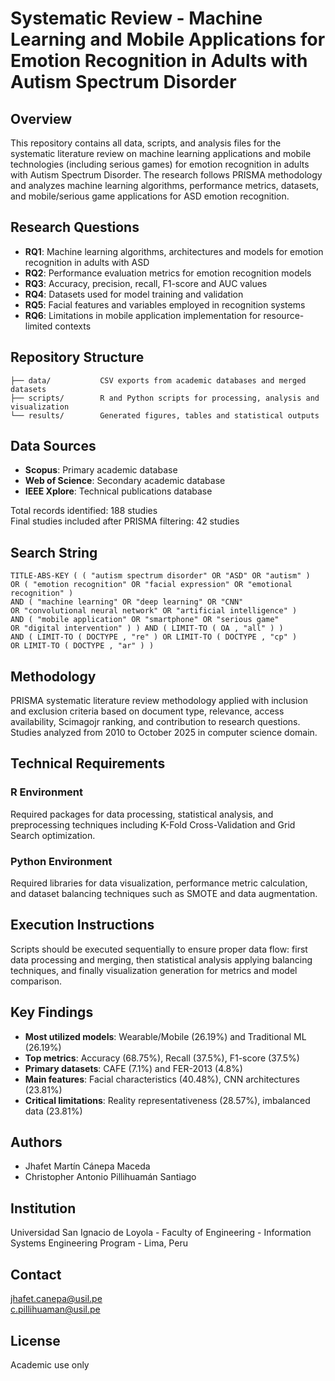 # Systematic Review - Machine Learning and Mobile Applications for Emotion Recognition in Adults with Autism Spectrum Disorder

## Overview

This repository contains all data, scripts, and analysis files for the systematic literature review on machine learning applications and mobile technologies (including serious games) for emotion recognition in adults with Autism Spectrum Disorder. The research follows PRISMA methodology and analyzes machine learning algorithms, performance metrics, datasets, and mobile/serious game applications for ASD emotion recognition.

## Research Questions

- **RQ1**: Machine learning algorithms, architectures and models for emotion recognition in adults with ASD
- **RQ2**: Performance evaluation metrics for emotion recognition models
- **RQ3**: Accuracy, precision, recall, F1-score and AUC values
- **RQ4**: Datasets used for model training and validation
- **RQ5**: Facial features and variables employed in recognition systems
- **RQ6**: Limitations in mobile application implementation for resource-limited contexts

## Repository Structure

```
├── data/           CSV exports from academic databases and merged datasets
├── scripts/        R and Python scripts for processing, analysis and visualization
└── results/        Generated figures, tables and statistical outputs
```

## Data Sources

- **Scopus**: Primary academic database
- **Web of Science**: Secondary academic database  
- **IEEE Xplore**: Technical publications database

Total records identified: 188 studies  
Final studies included after PRISMA filtering: 42 studies

## Search String

```
TITLE-ABS-KEY ( ( "autism spectrum disorder" OR "ASD" OR "autism" ) 
OR ( "emotion recognition" OR "facial expression" OR "emotional recognition" ) 
AND ( "machine learning" OR "deep learning" OR "CNN" 
OR "convolutional neural network" OR "artificial intelligence" ) 
AND ( "mobile application" OR "smartphone" OR "serious game" 
OR "digital intervention" ) ) AND ( LIMIT-TO ( OA , "all" ) ) 
AND ( LIMIT-TO ( DOCTYPE , "re" ) OR LIMIT-TO ( DOCTYPE , "cp" ) 
OR LIMIT-TO ( DOCTYPE , "ar" ) )
```

## Methodology

PRISMA systematic literature review methodology applied with inclusion and exclusion criteria based on document type, relevance, access availability, Scimagojr ranking, and contribution to research questions. Studies analyzed from 2010 to October 2025 in computer science domain.

## Technical Requirements

### R Environment

Required packages for data processing, statistical analysis, and preprocessing techniques including K-Fold Cross-Validation and Grid Search optimization.

### Python Environment

Required libraries for data visualization, performance metric calculation, and dataset balancing techniques such as SMOTE and data augmentation.

## Execution Instructions

Scripts should be executed sequentially to ensure proper data flow: first data processing and merging, then statistical analysis applying balancing techniques, and finally visualization generation for metrics and model comparison.

## Key Findings

- **Most utilized models**: Wearable/Mobile (26.19%) and Traditional ML (26.19%)
- **Top metrics**: Accuracy (68.75%), Recall (37.5%), F1-score (37.5%)
- **Primary datasets**: CAFE (7.1%) and FER-2013 (4.8%)
- **Main features**: Facial characteristics (40.48%), CNN architectures (23.81%)
- **Critical limitations**: Reality representativeness (28.57%), imbalanced data (23.81%)

## Authors

- Jhafet Martín Cánepa Maceda
- Christopher Antonio Pillihuamán Santiago

## Institution

Universidad San Ignacio de Loyola - Faculty of Engineering - Information Systems Engineering Program - Lima, Peru

## Contact

jhafet.canepa@usil.pe  
c.pillihuaman@usil.pe

## License

Academic use only
